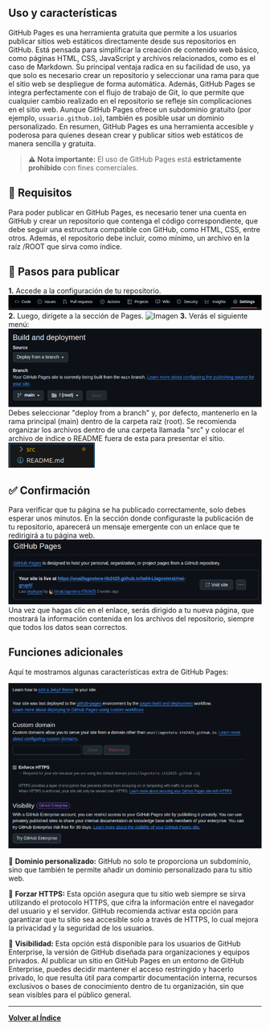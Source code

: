 ## Uso y características

GitHub Pages es una herramienta gratuita que permite a los usuarios publicar sitios web estáticos directamente desde sus repositorios en GitHub. Está pensada para simplificar la creación de contenido web básico, como páginas HTML, CSS, JavaScript y archivos relacionados, como es el caso de Markdown. Su principal ventaja radica en su facilidad de uso, ya que solo es necesario crear un repositorio y seleccionar una rama para que el sitio web se despliegue de forma automática. Además, GitHub Pages se integra perfectamente con el flujo de trabajo de Git, lo que permite que cualquier cambio realizado en el repositorio se refleje sin complicaciones en el sitio web. Aunque GitHub Pages ofrece un subdominio gratuito (por ejemplo, `usuario.github.io`), también es posible usar un dominio personalizado. En resumen, GitHub Pages es una herramienta accesible y poderosa para quienes desean crear y publicar sitios web estáticos de manera sencilla y gratuita.

> **⚠️ Nota importante:** El uso de GitHub Pages está **estrictamente prohibido** con fines comerciales.

## 📝 Requisitos

Para poder publicar en GitHub Pages, es necesario tener una cuenta en GitHub y crear un repositorio que contenga el código correspondiente, que debe seguir una estructura compatible con GitHub, como HTML, CSS, entre otros. Además, el repositorio debe incluir, como mínimo, un archivo en la raíz /ROOT que sirva como índice.

## 👣 Pasos para publicar

**1.** Accede a la configuración de tu repositorio.
![Imagen](../images/sel_seting.png)
**2.** Luego, dirígete a la sección de Pages.
![Imagen](./images/sel_pag.png)
**3.** Verás el siguiente menú:
![Imagen](../images/config_root.png)
Debes seleccionar "deploy from a branch" y, por defecto, mantenerlo en la rama principal (main) dentro de la carpeta raíz (root). Se recomienda organizar los archivos dentro de una carpeta llamada "src" y colocar el archivo de índice o README fuera de esta para presentar el sitio.
![Imagen](../images/org.png)

## ✅ Confirmación

Para verificar que tu página se ha publicado correctamente, solo debes esperar unos minutos. En la sección donde configuraste la publicación de tu repositorio, aparecerá un mensaje emergente con un enlace que te redirigirá a tu página web.
![Imagen](../images/result_final.png)
Una vez que hagas clic en el enlace, serás dirigido a tu nueva página, que mostrará la información contenida en los archivos del repositorio, siempre que todos los datos sean correctos.

## Funciones adicionales

Aquí te mostramos algunas características extra de GitHub Pages:

![Imagen](../images/config_extra.png)

🔹 **Dominio personalizado:** GitHub no solo te proporciona un subdominio, sino que también te permite añadir un dominio personalizado para tu sitio web.

🔹 **Forzar HTTPS:** Esta opción asegura que tu sitio web siempre se sirva utilizando el protocolo HTTPS, que cifra la información entre el navegador del usuario y el servidor. GitHub recomienda activar esta opción para garantizar que tu sitio sea accesible solo a través de HTTPS, lo cual mejora la privacidad y la seguridad de los usuarios.

🔹 **Visibilidad:** Esta opción está disponible para los usuarios de GitHub Enterprise, la versión de GitHub diseñada para organizaciones y equipos privados. Al publicar un sitio en GitHub Pages en un entorno de GitHub Enterprise, puedes decidir mantener el acceso restringido y hacerlo privado, lo que resulta útil para compartir documentación interna, recursos exclusivos o bases de conocimiento dentro de tu organización, sin que sean visibles para el público general.

---

[**Volver al Índice**](../../README.md)
